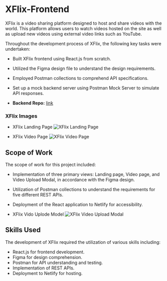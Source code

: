 # XFlix-Frontend

XFlix is a video sharing platform designed to host and share videos with the world. This platform allows users to watch videos hosted on the site as well as upload new videos using external video links such as YouTube. 

Throughout the development process of XFlix, the following key tasks were undertaken:
- Built XFlix frontend using React.js from scratch.
- Utilized the Figma design file to understand the design requirements.
- Employed Postman collections to comprehend API specifications.
- Set up a mock backend server using Postman Mock Server to simulate API responses.

- **Backend Repo:** [link](https://github.com/RutikKulkarni/XFlix-Node-Backend)

### XFlix Images
- XFlix Landing Page
![XFlix Landing Page](https://github.com/RutikKulkarni/XFlix-Frontend/assets/86470947/c4a96dc1-a18a-4222-a712-8a77fee3afd4)

- XFlix Video Page
![XFlix Video Page](https://github.com/RutikKulkarni/XFlix-Frontend/assets/86470947/222dcce2-12eb-487f-a373-aae8cc3e7a48)

## Scope of Work
The scope of work for this project included:

- Implementation of three primary views: Landing page, Video page, and Video Upload Modal, in accordance with the Figma design.
- Utilization of Postman collections to understand the requirements for five different REST APIs.
- Deployment of the React application to Netlify for accessibility.

- XFlix Vido Uplode Model
![XFlix Video Upload Modal](https://github.com/RutikKulkarni/XFlix-Frontend/assets/86470947/faef5bf9-74f0-470f-b889-076b83da7b4e)

## Skills Used
The development of XFlix required the utilization of various skills including:

- React.js for frontend development.
- Figma for design comprehension.
- Postman for API understanding and testing.
- Implementation of REST APIs.
- Deployment to Netlify for hosting.
